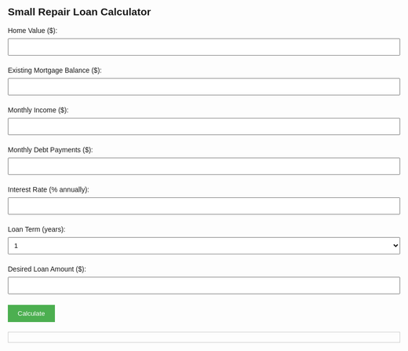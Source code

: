 <!DOCTYPE html>
<html lang="en">
<head>
  <meta charset="UTF-8">
  <meta name="viewport" content="width=device-width, initial-scale=1.0">
  <title>Small Repair Loan Calculator</title>
  <style>
    body {
      font-family: Arial, sans-serif;
      padding: 20px;
      max-width: 800px;
      margin: auto;
    }
    input, select {
      width: 100%;
      padding: 8px;
      margin: 8px 0;
    }
    button {
      padding: 10px 20px;
      background-color: #4CAF50;
      color: white;
      border: none;
      cursor: pointer;
    }
    .result {
      margin-top: 20px;
      padding: 10px;
      border: 1px solid #ccc;
    }
    table {
      margin-top: 20px;
      font-size: 14px;
      width: 100%;
      border-collapse: collapse;
    }
    table th, table td {
      border: 1px solid #ccc;
      padding: 5px;
      text-align: right;
    }
    table th {
      background-color: #f2f2f2;
    }
  </style>
</head>
<body>
  <h2>Small Repair Loan Calculator</h2>

  <label>Home Value ($):</label>
  <input type="number" id="homeValue">

  <label>Existing Mortgage Balance ($):</label>
  <input type="number" id="mortgageBalance">

  <label>Monthly Income ($):</label>
  <input type="number" id="monthlyIncome">

  <label>Monthly Debt Payments ($):</label>
  <input type="number" id="monthlyDebts">

  <label>Interest Rate (% annually):</label>
  <input type="number" step="0.01" id="interestRate">

  <label>Loan Term (years):</label>
  <select id="loanTerm">
    <option value="1">1</option>
    <option value="3">3</option>
    <option value="5">5</option>
    <option value="7">7</option>
    <option value="10">10</option>
  </select>

  <label>Desired Loan Amount ($):</label>
  <input type="number" id="loanAmount">

  <button onclick="calculateLoan()">Calculate</button>

  <div class="result" id="results"></div>

  <script>
    function calculateLoan() {
      const HV = parseFloat(document.getElementById("homeValue").value);
      const EMB = parseFloat(document.getElementById("mortgageBalance").value);
      const MI = parseFloat(document.getElementById("monthlyIncome").value);
      const MDP = parseFloat(document.getElementById("monthlyDebts").value);
      const IR = parseFloat(document.getElementById("interestRate").value) / 100;
      const LT = parseInt(document.getElementById("loanTerm").value);
      const DLA = parseFloat(document.getElementById("loanAmount").value);

      const LTV = ((EMB + DLA) / HV) * 100;

      const monthlyRate = IR / 12;
      const n = LT * 12;
   const MP = (DLA * monthlyRate * Math.pow(1 + monthlyRate, n)) / (Math.pow(1 + monthlyRate, n) - 1);

      const DTI = ((MDP + MP) / MI) * 100;
      const totalInterest = MP * n - DLA;

      document.getElementById("results").innerHTML = `
        <strong>Results:</strong><br>
        Loan-to-Value (LTV): ${LTV.toFixed(2)}%<br>
        Monthly Payment: $${MP.toFixed(2)}<br>
        Debt-to-Income (DTI): ${DTI.toFixed(2)}%<br>
        Total Interest Paid: $${totalInterest.toFixed(2)}
      `;

      // Amortization Table
      let amortTable = `
        <h3>Amortization Schedule</h3>
        <table>
          <thead>
            <tr>
              <th>Month</th>
              <th>Payment</th>
              <th>Principal</th>
              <th>Interest</th>
              <th>Balance</th>
            </tr>
          </thead>
          <tbody>
      `;

      let balance = DLA;
      for (let i = 1; i <= n; i++) {
        let interest = balance * monthlyRate;
        let principal = MP - interest;
        balance -= principal;
        if (balance < 0) balance = 0;
        amortTable += `
          <tr>
            <td>${i}</td>
            <td>$${MP.toFixed(2)}</td>
            <td>$${principal.toFixed(2)}</td>
            <td>$${interest.toFixed(2)}</td>
            <td>$${balance.toFixed(2)}</td>
          </tr>
        `;
      }

      amortTable += `</tbody></table>`;
      document.getElementById("results").innerHTML += amortTable;
    }
  </script>
</body>
</html>
